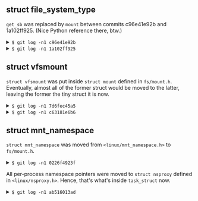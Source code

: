 ## struct file_system_type
`get_sb` was replaced by `mount` between commits c96e41e92b and 1a102ff925. (Nice Python
reference there, btw.)
<details><summary><code>$ git log -n1 c96e41e92b</code></summary>

```
Author: Al Viro <viro@zeniv.linux.org.uk>
Date:   Sun Jul 25 00:17:56 2010 +0400

    beginning of transtion: ->mount()

    eventual replacement for ->get_sb() - does *not* get vfsmount,
    return ERR_PTR(error) or root of subtree to be mounted.

    Signed-off-by: Al Viro <viro@zeniv.linux.org.uk>
```
</details>
<details><summary><code>$ git log -n1 1a102ff925</code></summary>

```
commit 1a102ff92579edeff5e3d5d3c76ca49977898f00
Author: Al Viro <viro@zeniv.linux.org.uk>
Date:   Wed Mar 16 09:07:58 2011 -0400

    vfs: bury ->get_sb()

    This is an ex-parrot.

    Signed-off-by: Al Viro <viro@zeniv.linux.org.uk>
```
</details>

## struct vfsmount
`struct vfsmount` was put inside `struct mount` defined in `fs/mount.h`. Eventually,
almost all of the former struct would be moved to the latter, leaving the former the
tiny struct it is now.
<details><summary><code>$ git log -n1 7d6fec45a5</code></summary>

```
commit 7d6fec45a5131918b51dcd76da52f2ec86a85be6
Author: Al Viro <viro@zeniv.linux.org.uk>
Date:   Wed Nov 23 12:14:10 2011 -0500

    vfs: start hiding vfsmount guts series

    Almost all fields of struct vfsmount are used only by core VFS (and
    a fairly small part of it, at that).  The plan: embed struct vfsmount
    into struct mount, making the latter visible only to core parts of VFS.
    Then move fields from vfsmount to mount, eventually leaving only
    mnt_root/mnt_sb/mnt_flags in struct vfsmount.  Filesystem code still
    gets pointers to struct vfsmount and remains unchanged; all such
    pointers go to struct vfsmount embedded into the instances of struct
    mount allocated by fs/namespace.c.  When fs/namespace.c et.al. get
    a pointer to vfsmount, they turn it into pointer to mount (using
    container_of) and work with that.

    This is the first part of series; struct mount is introduced,
    allocation switched to using it.

    Signed-off-by: Al Viro <viro@zeniv.linux.org.uk>
```
</details>
<details><summary><code>$ git log -n1 c63181e6b6</code></summary>

```
commit c63181e6b6df89176b3984c6977bb5ec03d0df23
Author: Al Viro <viro@zeniv.linux.org.uk>
Date:   Fri Nov 25 02:35:16 2011 -0500

    vfs: move fsnotify junk to struct mount

    Signed-off-by: Al Viro <viro@zeniv.linux.org.uk>
```
</details>

## struct mnt_namespace
`struct mnt_namespace` was moved from `<linux/mnt_namespace.h>` to `fs/mount.h`.
<details><summary><code>$ git log -n1 0226f4923f</code></summary>

```
commit 0226f4923f6c9b40cfa1c1c1b19a6ac6b3924ead
Author: Al Viro <viro@zeniv.linux.org.uk>
Date:   Tue Dec 6 12:21:54 2011 -0500

    vfs: take /proc/*/mounts and friends to fs/proc_namespace.c

    rationale: that stuff is far tighter bound to fs/namespace.c than to
    the guts of procfs proper.

    Signed-off-by: Al Viro <viro@zeniv.linux.org.uk>
```
</details>

All per-process namespace pointers were moved to `struct nsproxy` defined in `<linux/nsproxy.h>`.
Hence, that's what's inside `task_struct` now.
<details><summary><code>$ git log -n1 ab516013ad</code></summary>

```
commit ab516013ad9ca47f1d3a936fa81303bfbf734d52
Author: Serge E. Hallyn <serue@us.ibm.com>
Date:   Mon Oct 2 02:18:06 2006 -0700

    [PATCH] namespaces: add nsproxy

    This patch adds a nsproxy structure to the task struct.  Later patches will
    move the fs namespace pointer into this structure, and introduce a new utsname
    namespace into the nsproxy.

    The vserver and openvz functionality, then, would be implemented in large part
    by virtualizing/isolating more and more resources into namespaces, each
    contained in the nsproxy.

    [akpm@osdl.org: build fix]
    Signed-off-by: Serge Hallyn <serue@us.ibm.com>
    Cc: Kirill Korotaev <dev@openvz.org>
    Cc: "Eric W. Biederman" <ebiederm@xmission.com>
    Cc: Herbert Poetzl <herbert@13thfloor.at>
    Cc: Andrey Savochkin <saw@sw.ru>
    Signed-off-by: Andrew Morton <akpm@osdl.org>
    Signed-off-by: Linus Torvalds <torvalds@osdl.org>
```
</details>

